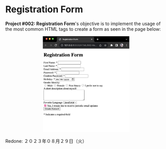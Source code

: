 # Registration Form

**Project #002: Registration Form**'s objective is to implement the usage of the most common HTML tags to create a form as seen in the page below:

<div align="center">
<img src="img/registration-form.png" height="300px">
</div>

Redone: ２０２３年０８月２９日（火）